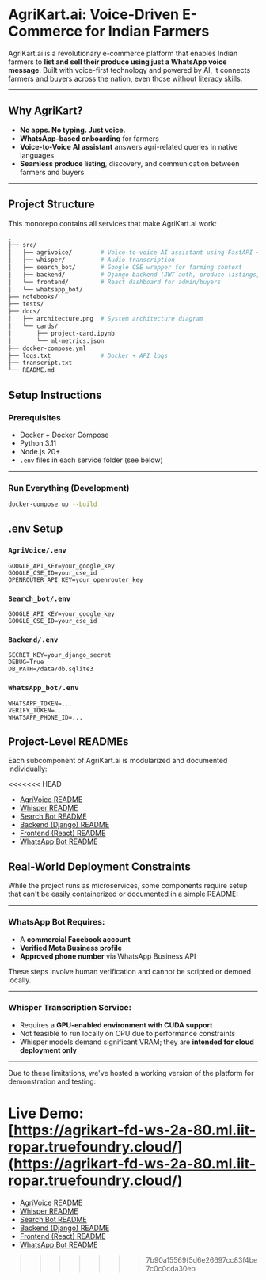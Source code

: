 # AgriKart.ai: Voice-Driven E-Commerce for Indian Farmers

AgriKart.ai is a revolutionary e-commerce platform that enables Indian farmers to **list and sell their produce using just a WhatsApp voice message**. Built with voice-first technology and powered by AI, it connects farmers and buyers across the nation, even those without literacy skills.

---

##  Why AgriKart?

- **No apps. No typing. Just voice.**
- **WhatsApp-based onboarding** for farmers
- **Voice-to-Voice AI assistant** answers agri-related queries in native languages
- **Seamless produce listing**, discovery, and communication between farmers and buyers

---

##  Project Structure

This monorepo contains all services that make AgriKart.ai work:

```bash
.
├── src/
│   ├── agrivoice/        # Voice-to-voice AI assistant using FastAPI + DeepSeek + gTTS
│   ├── whisper/          # Audio transcription 
│   ├── search_bot/       # Google CSE wrapper for farming context
│   ├── backend/          # Django backend (JWT auth, produce listings, users)
│   └── frontend/         # React dashboard for admin/buyers
│   └── whatsapp_bot/     
├── notebooks/            
├── tests/                
├── docs/
│   ├── architecture.png  # System architecture diagram
│   └── cards/
│       ├── project-card.ipynb
│       └── ml-metrics.json
├── docker-compose.yml
├── logs.txt              # Docker + API logs
├── transcript.txt        
└── README.md         
```    

##  Setup Instructions

### Prerequisites

- Docker + Docker Compose  
- Python 3.11  
- Node.js 20+  
- `.env` files in each service folder (see below)

---

### Run Everything (Development)

```bash
docker-compose up --build
```

##  .env Setup

### `AgriVoice/.env`

```env
GOOGLE_API_KEY=your_google_key
GOOGLE_CSE_ID=your_cse_id
OPENROUTER_API_KEY=your_openrouter_key
```

### `Search_bot/.env`
```env
GOOGLE_API_KEY=your_google_key
GOOGLE_CSE_ID=your_cse_id
```

### `Backend/.env`
```env
SECRET_KEY=your_django_secret
DEBUG=True
DB_PATH=/data/db.sqlite3
```

### `WhatsApp_bot/.env`
```env
WHATSAPP_TOKEN=...
VERIFY_TOKEN=...
WHATSAPP_PHONE_ID=...
```

##  Project-Level READMEs

Each subcomponent of AgriKart.ai is modularized and documented individually:

<<<<<<< HEAD
- [AgriVoice README](src/agrivoice/README.md)
- [Whisper README](src/whisper/README.md)
- [Search Bot README](src/search_bot/README.md)
- [Backend (Django) README](src/backend/README.md)
- [Frontend (React) README](src/frontend/README.md)
- [WhatsApp Bot README](src/whatsapp_bot/README.md)

##  Real-World Deployment Constraints

While the project runs as microservices, some components require setup that can't be easily containerized or documented in a simple README:

---

###  WhatsApp Bot Requires:

- A **commercial Facebook account**
- **Verified Meta Business profile**
- **Approved phone number** via WhatsApp Business API

These steps involve human verification and cannot be scripted or demoed locally.

---

###  Whisper Transcription Service:

- Requires a **GPU-enabled environment with CUDA support**
- Not feasible to run locally on CPU due to performance constraints
- Whisper models demand significant VRAM; they are **intended for cloud deployment only**

---

Due to these limitations, we've hosted a working version of the platform for demonstration and testing:

 **Live Demo**:  
[https://agrikart-fd-ws-2a-80.ml.iit-ropar.truefoundry.cloud/](https://agrikart-fd-ws-2a-80.ml.iit-ropar.truefoundry.cloud/)
=======
- [AgriVoice README](src/AgriVoice/README.md)
- [Whisper README](src/Whisper/README.md)
- [Search Bot README](src/Search_bot/README.md)
- [Backend (Django) README](src/Backend/README.md)
- [Frontend (React) README](src/Frontend/README.md)
- [WhatsApp Bot README](src/WhatsApp_bot/README.md)
>>>>>>> 7b90a15569f5d6e26697cc83f4be7c0c0cda30eb
